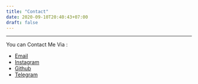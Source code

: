 ```yaml
---
title: "Contact"
date: 2020-09-10T20:40:43+07:00
draft: false
---
```


---------------------------

You can Contact Me Via :

* [Email](mailto:jokopurnomo07@pm.me)
* [Instagram](https://instagram.com/rokiadhytama)
* [Github](https://github.com/jokopurnomo07)
* [Telegram](https://t.me/rokiadhytama)

